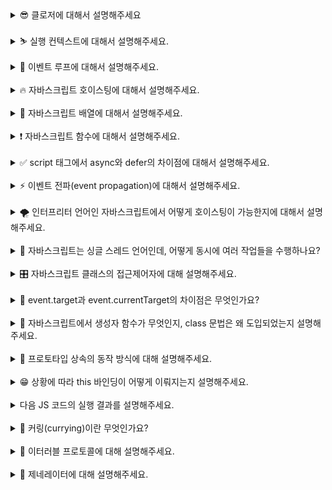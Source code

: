 <details>
<summary>😎 클로저에 대해서 설명해주세요</summary>
<br/>
클로저는 함수가 선언될 때의 스코프를 기억하여, 함수가 생성된 이후에도 그 스코프에 접근할 수 있는 기능을 말합니다. 비유하자면, 함수가 자신이 생성된 환경을 '기억'하는 것이라고 할 수 있습니다. 클로저는 자바스크립트의 함수가 일급 객체라는 특성과 렉시컬 스코프의 조합으로 만들어집니다.

예시와 함께 클로저의 동작을 설명드리면 좋을 것 같습니다.

**클로저 예시 코드**

```jsx
function outerFunction(outerVariable) {
  return function innerFunction(innerVariable) {
    console.log("Outer Variable: " + outerVariable);
    console.log("Inner Variable: " + innerVariable);
  };
}

const newFunction = outerFunction("outside");
newFunction("inside");
```

여기서 `innerFunction`은 `outerFunction`의 내부에 정의되어 있습니다. `innerFunction`은 자신이 생성된 스코프, 즉 `outerFunction`의 스코프를 기억하고, `outerFunction`의 호출이 완료된 이후에도 그 스코프에 접근할 수 있습니다. 그리고 이에 따라 `innerFunction`은 `outerVariable`에도 접근할 수 있습니다. 이것이 클로저가 동작하는 방식입니다.

## **클로저는 언제 활용하나요?**

클로저는 변수와 함수의 접근 범위를 제어하고 특정 데이터와 상태를 유지하기 위해 자주 활용됩니다. 크게 세 가지 대표적인 사용 사례로 나누어 설명드릴 수 있습니다.

첫째, 데이터 은닉에 활용됩니다. 클로저는 외부에서 접근할 수 없는 비공개 변수와 함수를 만들 수 있습니다. 이를 통해 데이터를 은닉하여 외부 접근을 막고, 데이터 무결성을 유지할 수 있습니다. 예를 들어, 특정 함수 내부에서만 접근 가능한 변수를 생성하고, 이를 조작할 수 있는 함수만 외부로 노출하여 안전하게 데이터를 관리할 수 있습니다.

둘째, 비동기 작업에 활용됩니다. 클로저는 비동기 작업에서 이전의 실행 컨텍스트를 유지해야 할 때 유용합니다. 콜백 함수가 비동기적으로 실행될 때 클로저를 사용하면 함수 실행 시점의 변수를 참조할 수 있습니다.

```
function createLogger(name) {
  return function() {
    console.log(`Logger: ${name}`);
  };
}

const logger = createLogger('MyApp');
setTimeout(logger, 1000); // 1초 후에 'Logger: MyApp' 출력

```

위의 예시에서 클로저가 `name` 변수(`'MyApp'`)를 저장하여 1초 후에도 해당 값이 유지되어 출력됩니다.

셋째, 모듈 패턴을 구현하는 데 활용됩니다. 모듈 패턴은 특정 기능을 캡슐화하고, 외부에 공개하고자 하는 부분만 선택적으로 노출하여 코드의 응집력을 높이고, 유지보수성을 향상시키는 패턴입니다. 클로저를 활용하면 필요한 함수와 데이터만 외부로 노출함으로써 모듈 패턴을 쉽게 구현할 수 있습니다.

</details>
<br/>

<details>
<summary>⛷️ 실행 컨텍스트에 대해서 설명해주세요. </summary>
<br/>
**실행 컨텍스트**는 자바스크립트에서 코드가 실행되는 환경을 의미합니다. 자바스크립트 엔진이 코드를 실행할 때, 그 코드가 실행될 때의 환경을 정의하고 관리하기 위해 존재하는 것이 실행 컨텍스트입니다.

실행 컨텍스트는 크게 **전역 실행 컨텍스트**와 **함수 실행 컨텍스트**로 나눌 수 있습니다.

**전역 실행 컨텍스트**는 자바스크립트가 처음 실행될 때 생성되는 컨텍스트입니다. 이 전역 컨텍스트는 프로그램이 종료될 때까지 유지되며, 전역에 선언된 변수나 함수가 모두 포함됩니다. 전역 컨텍스트에서 선언된 변수와 함수는 프로그램 내 어디서든 접근이 가능합니다.

기본적으로 자바스크립트는 싱글 스레드이기때문에, 전역 실행 컨텍스트는 1개만 존재합니다.

**함수 실행 컨텍스트**는 함수가 호출될 때마다 생성 되는 컨텍스트를 의미합니다. 각 함수는 자신만의 실행 컨텍스트를 가지며, 이 컨텍스트 내에서 선언된 변수와 함수는 해당 함수 내에서만 유효합니다. 함수가 종료되면 그 실행 컨텍스트도 함께 사라집니다.

## **실행 컨텍스트는 어떤 구성 요소로 이루어져 있나요?**

요약하면, 실행 컨텍스트는 `변수 객체`, `스코프 체인`, `this` 라는 구성요소로 이루어져 있습니다.

첫째, **변수객체**란 실행 컨텍스트 내에서 사용되는 변수와 함수 선언을 저장하는 공간입니다. 전역 컨텍스트에서는 전역 객체가 변수 객체의 역할을 하고, 함수 컨텍스트에서는 **활성화 객체**가 변수와 매개변수를 관리합니다.

두번째로는 **스코프 체인**입니다. 현재 실행 중인 컨텍스트와 외부 렉시컬 환경의 연결을 유지합니다. 변수를 참조할 때 현재 컨텍스트에서 찾지 못하면 외부 환경으로 범위를 넓혀가며 변수를 찾습니다.

마지막으로 **this**입니다. **this**는 실행 컨텍스트에 따라 참조하는 객체가 달라집니다. 전역 컨텍스트에서는 this가 전역 객체를 가리키며, 함수 컨텍스트에서는 함수 호출 방법에 따라 달라집니다.

실행 컨텍스트는 이러한 구성 요소를 바탕으로 자바스크립트 코드가 실행되는 동안의 환경을 관리하고, 코드 실행 시 변수의 유효 범위나 함수 호출의 맥락을 결정 짓습니다.

</details>
<br/>

<details>
<summary>🛒 이벤트 루프에 대해서 설명해주세요.</summary>
<br/>
자바스크립트의 **이벤트 루프**는 자바스크립트가 싱글 스레드 기반 언어임에도 불구하고 **비동기 작업을 처리할 수 있게 해주는** 중요한 메커니즘입니다.

자바스크립트는 기본적으로 한 번에 하나의 작업만 처리할 수 있습니다. 하지만 이벤트 루프가 **콜 스택**과 **태스크 큐**를 관리하면서 비동기 작업이 완료되면 그 결과를 처리할 수 있게 도와줍니다. 여기서, **콜 스택**은 현재 실행 중인 코드들이 쌓이는 곳이고, **태스크 큐**는 비동기 작업이 완료되면 그 결과를 대기시키는 곳입니다.

이벤트 루프의 동작을 설명하기 위해 간단한 예로 `setTimeout(callback, 0)`을 들어 보겠습니다. 자바스크립트 코드에서 `setTimeout(callback, 0)`을 호출하면, 이 콜백 함수는 바로 실행되는 것이 아니라 웹 API에 의해 타이머가 설정되고, 그 타이머가 0밀리초 후에 만료되면 콜백 함수가 태스크 큐에 추가됩니다. 그 후 콜 스택이 비어 있는 시점에 이벤트 루프가 태스크 큐에서 대기 중인 `callback`을 꺼내서 실행합니다.

따라서 `setTimeout(callback, 0)`을 호출해도 현재 실행 중인 모든 동기 작업들이 완료된 후에야 그 콜백이 실행됩니다. 이 때문에 `setTimeout(callback, 0)`을 사용하면 코드의 실행을 다음 이벤트 루프 사이클로 미뤄집니다.

이와 같이 **이벤트 루프**는 자바스크립트의 **비동기 작업**을 처리하는 데 있어서 매우 중요한 역할을 합니다. 이벤트 루프 덕분에 자바스크립트는 UI 업데이트나 사용자 입력 처리를 수행하면서도, 비동기 작업을 블로킹 없이 병렬적으로 처리할 수 있습니다.

## **앞서 말씀하신 태스크 큐의 종류에는 무엇이 있나요?**

태스크 큐는 **매크로태스크 큐**와 **마이크로태스크 큐**로 나뉩니다.

**매크로태스크 큐**는 `setTimeout`, `setInterval` 같은 일반적인 비동기 작업들이 대기하는 큐입니다. 매크로태스크 큐의 작업은 이벤트 루프가 콜 스택과 마이크로태스크 큐의 작업을 모두 처리한 후, 하나씩만 처리합니다.

**마이크로태스크 큐**는 `Promise.then()`과 같이 중요도가 높은 작업들이 대기하는 큐입니다. 마이크로태스크 큐는 매크로태스크 큐보다 우선순위가 높습니다. 이벤트 루프는 콜 스택이 비어있는 시점에 매크로태스크를 실행하기 이전에 마이크로태스크 큐에 있는 모든 작업들을 먼저 처리합니다.

이처럼 태스크 큐는 크게 `마이크로태스크 큐`와 `매크로태스크 큐`로 이뤄져 있으며, `마이크로태스크 큐` 작업은 `매크로태스크 큐` 작업보다 우선적으로 실행됩니다.

</details>
<br/>

<details>
<summary>🔥 자바스크립트 호이스팅에 대해서 설명해주세요. </summary>
<br/>
`호이스팅(Hoisting)`은 자바스크립트가 코드를 실행하기 전에 변수와 함수 선언을 코드의 최상단으로 끌어올리는 것처럼 동작하는 특징입니다. 이를 통해 코드의 선언된 위치와 관계없이 변수를 사용할 수 있는 것처럼 보일 수 있습니다.

하지만 호이스팅은 선언의 호이스팅일 뿐, 변수의 값 할당까지 끌어올려지지는 않습니다. 예를 들어 var로 선언된 변수는 선언 자체는 호이스팅되지만, 초기화되기 전까지는 undefined로 평가됩니다. 예시로는 다음과 같습니다.

```
console.log(myVar); // undefined

var myVar = 10;
console.log(myVar); // 10

```

함수 선언은 전체가 호이스팅되기 때문에, 함수 호출을 선언 이전에 해도 문제가 없습니다.

```
console.log(myFunction()); // 'Hello World' 출력

function myFunction() {
  return 'Hello World';
}

```

그러나 ES6에서 도입된 let과 const는 호이스팅이 되긴 하지만, 선언하기 전에 접근하려고 하면 ReferenceError가 발생합니다.

이는 `Temporal Dead Zone(TDZ)`이라는 개념 때문입니다. TDZ는 변수가 선언되었지만 초기화되기 전까지의 구간을 말합니다. let과 const로 선언된 변수는 TDZ가 존재하며, 이 구간에서는 변수에 접근할 수 없습니다.

```
console.log(myLet); // ReferenceError 발생

let myLet = 10;

```

이 경우, 변수 선언은 호이스팅되었지만 초기화는 변수 선언이 실제로 실행될 때까지 이루어지지 않습니다. TDZ는 코드에서 변수가 선언된 시점부터 초기화될 때까지의 구간에서 변수를 사용하지 못하게 막아주는 역할을 합니다.

따라서 호이스팅은 변수와 함수 선언을 코드 상단으로 끌어올리는 것처럼 동작하지만, var는 선언만 호이스팅되어 초기화 전에 undefined가 되며, let과 const는 TDZ로 인해 초기화 전에 접근하면 ReferenceError를 발생시킵니다.

</details>
<br/>

<details>
<summary>🎈 자바스크립트 배열에 대해서 설명해주세요. </summary>
<br/>
자바스크립트의 배열(Array)은 순서가 있는 리스트형 객체로, 여러 값을 하나의 자료구조에 저장할 수 있습니다.

배열은 제로 인덱스 기반으로, 배열의 각 값은 인덱스를 통해 접근할 수 있습니다. 자바스크립트 배열은 `동적 배열`로, 크기가 고정되어 있지 않고, 요소를 자유롭게 추가하거나 제거할 수 있는 유연성을 제공합니다.

배열의 선언은 간단하며, 다양한 데이터 타입을 함께 저장할 수 있습니다.

```
const array = [1, 'apple', true, { key: 'value' }];

```

이 배열은 숫자, 문자열, 불리언, 객체 등 다양한 타입을 저장할 수 있으며, 배열의 첫 번째 요소는 array[0]으로, 두 번째 요소는 array[1]과 같이 접근할 수 있습니다.

자바스크립트 배열의 중요한 특징 중 하나는 `동적 배열`이라는 점입니다. 이는 배열의 크기를 미리 지정하지 않아도 되고, 요소를 추가할 때마다 배열의 크기가 자동으로 조정됩니다.

```
const arr = [1, 2, 3];
arr.push(4); // 배열의 끝에 요소 추가
console.log(arr); // [1, 2, 3, 4]

```

또한, 배열의 특정 인덱스에 값을 할당하면, 배열이 자동으로 확장됩니다.

```
arr[5] = 6;
console.log(arr); // [1, 2, 3, undefined, undefined, 6]
console.log(arr.length); // 6

```

이처럼 자바스크립트 배열은 동적으로 크기가 조정되며, 요소를 추가하거나 특정 인덱스에 값을 할당하면, 배열은 자동으로 확장됩니다.

자바스크립트 배열의 length 속성은 배열의 크기를 나타내며, 배열에 요소가 추가되거나 제거될 때 동적으로 변경됩니다.

또한, 배열은 자바스크립트의 객체와 유사한 방식으로 관리되며, 해시 테이블과 같은 자료구조로 구현되어 있습니다. 이 덕분에 배열 요소들은 메모리 상에서 연속적이지 않아도 되며, 배열 크기를 미리 지정하지 않고 유연하게 사용할 수 있습니다.

정리하자면, 자바스크립트 배열은 다양한 데이터 타입을 담을 수 있는 유연한 `리스트형 객체`로, 동적 배열이라는 특징을 가지며, 요소를 추가하거나 제거할 때마다 배열 크기가 자동으로 조정됩니다. 또한, 여러 reduce나 map 등 다양한 내장 메서드를 통해 배열을 쉽게 조작할 수 있는 강력한 기능을 제공합니다.

</details>
<br/>

<details>
<summary>❗️ 자바스크립트 함수에 대해서 설명해주세요. </summary>
<br/>
자바스크립트 함수는 `일급 객체`로 취급되며, 여러 독특한 특징을 가지고 있습니다. 일급 객체로서의 특징은 자바스크립트 함수가 변수에 할당되거나, 다른 함수의 인자로 전달되거나, 함수에서 반환될 수 있다는 점입니다.

이를 통해 자바스크립트는 매우 유연하고, 고차 함수를 포함한 다양한 패턴을 구현할 수 있습니다.

자바스크립트 함수의 주요 특징은 여러가지가 있는데요.

**첫번째로 `일급 객체`를 말씀 드릴 수 있습니다.**

자바스크립트에서 함수는 값처럼 취급될 수 있으며, 변수에 할당하거나, 다른 함수의 인자로 전달하거나, 함수의 반환값으로 사용할 수 있습니다.

```
const sayHello = function() { return 'Hello'; };
console.log(sayHello()); // 'Hello'

const executeFunction = function(fn) {
  return fn();
};
console.log(executeFunction(sayHello)); // 'Hello'

```

**두번째로는 `익명 함수`와 `함수 표현식`입니다.**

자바스크립트에서는 이름 없는 함수를 정의할 수 있습니다. 익명 함수는 함수 표현식에서 주로 사용되며, 필요에 따라 함수에 이름을 지정하지 않아도 됩니다.

```
const add = function(a, b) {
  return a + b;
};
console.log(add(2, 3)); // 5

```

**세번째로는 `호이스팅`입니다.** 함수 선언은 코드가 실행되기 전에 호이스팅되어, 함수 선언 이전에 호출할 수 있습니다. 반면, 함수 표현식은 변수에 할당된 후에야 사용할 수 있습니다.

```
console.log(declaredFunction()); // 'Declared Function'
function declaredFunction() {
  return 'Declared Function';
}

// 함수 표현식은 할당 후에만 사용할 수 있음
const expressedFunction = function() {
  return 'Expressed Function';
};
console.log(expressedFunction()); // 'Expressed Function'

```

**네번째는 `클로저`입니다.**

자바스크립트 함수는 클로저를 지원합니다. 클로저는 함수가 **자신이 선언된 환경(스코프)** 을 기억하고, 그 외부 스코프에 접근할 수 있는 기능입니다. 이를 통해 함수는 자신이 선언된 스코프 내의 변수를 참조하고 유지할 수 있습니다.

```
function outer() {
  const outerVar = 'I am outer!';

  return function inner() {
    return outerVar; // 외부 변수에 접근 가능
  };
}
const innerFunction = outer();
console.log(innerFunction()); // 'I am outer!'

```

**다음으로는 `고차 함수`입니다.** 자바스크립트에서는 함수가 일급 객체이기 때문에, 고차 함수, 즉 다른 함수를 인자로 받거나 반환하는 함수를 정의할 수 있습니다. 이는 함수형 프로그래밍 패턴을 가능하게 합니다.

```
function multiplyBy(factor) {
  return function(num) {
    return num * factor;
  };
}
const double = multiplyBy(2);
console.log(double(5)); // 10

```

**마지막으로 화살표 함수입니다.**

화살표 함수는 더 간결한 문법을 제공하고, 특히 this 바인딩에서 기존 함수와 다른 동작을 합니다. 화살표 함수는 선언된 위치의 this 값을 유지하므로, 일반 함수와 달리 별도로 this를 바인딩할 필요가 없습니다.

```
const obj = {
  value: 42,
  method: function() {
    setTimeout(() => {
      console.log(this.value); // 42 (Arrow 함수는 obj의 this를 유지)
    }, 1000);
  }
};
obj.method();

```

요약하자면, 자바스크립트 함수는 일급 객체로써 다루어지며, 클로저, 고차 함수, 화살표 함수 등 강력한 기능들을 제공합니다.

</details>
<br/>

<details>
<summary>✅ script 태그에서 async와 defer의 차이점에 대해서 설명해주세요. </summary>
<br/>
먼저, 두 속성 모두 스크립트를 비동기적으로 로드한다는 공통점이 있습니다. 하지만 실행 시점에서 중요한 차이가 있습니다.

**async** 속성의 경우

1. 스크립트를 비동기적으로 다운로드합니다.
2. 다운로드가 완료되면 즉시 실행됩니다.
3. HTML 파싱과 병렬로 진행되지만, 스크립트 실행 시 HTML 파싱이 잠시 중단됩니다.
4. 여러 async 스크립트가 있을 경우, 다운로드가 완료되는 순서대로 실행됩니다.

이러한 특징들이 존재합니다.

**defer** 속성의 경우에는

1. 스크립트를 비동기적으로 다운로드합니다.
2. **HTML 문서 파싱이 완전히 끝난 후에 실행**됩니다.
3. **DOMContentLoaded 이벤트 발생 직전에 실행**됩니다.
4. 여러 defer 스크립트가 있을 경우, **HTML에 작성된 순서대로 실행**됩니다.

따라서, **실행 순서가 중요한 스크립트나 메인 어플리케이션의 로직을 담고 있는 스크립트의 경우 defer를 사용하고**, 독립적으로 실행되는 스크립트의 경우 (예들 들면 Google Analytics 같은 분석 도구) async를 사용하는 것이 적절합니다.

이러한 차이를 이해하고 적절히 활용하면 웹 페이지의 로딩 성능을 최적화하는 데 큰 도움이 됩니다.

</details>
<br/>

<details>
<summary>⚡️ 이벤트 전파(event propagation)에 대해서 설명해주세요.
 </summary>
<br/>
이벤트 전파는 DOM에서 이벤트가 발생했을 때, 그 이벤트가 어떤 방식으로 전파되는지를 설명하는 개념입니다.

이벤트 전파는 크게 세 단계로 나뉘는데, 캡처링(Capturing), 타겟(Target), 그리고 **버블링(Bubbling)**입니다.

첫번째로 캡처링 단계에 대해서 설명 드리겠습니다. 이벤트가 DOM 트리의 최상위 요소(document 또는 window)에서 시작하여, 이벤트가 발생한 요소(타깃 요소)로 향해 내려가는 단계입니다. 이 과정에서 상위 요소들에 이벤트 리스너가 있으면 그 순서대로 실행될 수 있습니다.

두번째로는 타겟 단계입니다. 이벤트가 실제로 발생한 타겟 요소에 도달하는 단계입니다. 타겟 요소에 등록된 이벤트 리스너가 이 시점에 실행됩니다.

마지막으로 버블링 단계입니다. 타겟 요소에서 이벤트가 발생한 후, 다시 DOM 트리의 상위 요소들로 이벤트가 전파되어 올라가는 단계입니다. 이 과정에서 상위 요소들에 등록된 이벤트 리스너들이 실행될 수 있습니다.

기본적으로 대부분의 이벤트는 버블링을 통해 전파되지만, addEventListener의 세 번째 인자로 { capture: true }를 전달하면, 캡처링 단계에서도 이벤트를 처리할 수 있습니다.

이벤트 전파는 웹 페이지에서 요소 간의 상호작용을 제어하는 데 중요한 역할을 하며, `event.stopPropagation()` 메서드를 사용하여 특정 단계에서 이벤트의 전파를 중단할 수 있습니다.

정리해서 말씀 드려보자면 이벤트 전파는 DOM 구조에서 이벤트가 어떻게 상위와 하위 요소 간에 전달되는지를 정의하는 메커니즘이며, 이를 통해 복잡한 사용자 상호작용을 효율적으로 관리할 수 있습니다.

</details>
<br/>

<details>
<summary>🌪️ 인터프리터 언어인 자바스크립트에서 어떻게 호이스팅이 가능한지에 대해서 설명해주세요.
 </summary>
<br/>
자바스크립트에서 호이스팅이 가능한 이유는 인터프리터 언어라고 해도 자바스크립트 엔진이 코드를 실행하기 전에 두 단계의 실행 과정을 거치기 때문입니다.

이 두 단계는 **컴파일 단계**와 **실행 단계**로 나눌 수 있으며, 이 과정에서 호이스팅이 발생하게 됩니다. 구체적으로 말씀드려보겠습니다.

첫번째로 **컴파일 단계**입니다.

자바스크립트 엔진은 스크립트를 실행하기 전에 먼저 **컴파일 단계**를 거칩니다. 이 과정에서 함수 및 변수 선언을 한 부분이 메모리에 할당됩니다. 이때 변수와 함수 선언을 미리 메모리에 올려두기 때문에 실제 코드에서 선언된 위치보다 앞에서 접근이 가능해지는 것입니다.

`let`, `const`가 아닌 `var`를 통해 선언되면, 컴파일 단계에서 변수가 메모리에 올라가며, 이때 값은 undefined로 초기화됩니다. 이후 실행 단계에서 코드가 진행되면서 실제 할당된 값이 대입됩니다.

```
console.log(myVar); // undefined
var myVar = 5;
console.log(myVar); // 5

```

위의 예시에서 myVar 변수 선언이 코드의 최상단으로 "호이스팅"되어 컴파일 단계에서 메모리에 먼저 올라가고, 초기값은 undefined로 설정됩니다.

따라서 console.log(myVar)의 첫 번째 출력에서 undefined가 나오는 것입니다.

두번째로 실행 단계입니다.

실행 단계란 실제 코드가 실행되는 과정으로, 컴파일 단계에서 메모리에 할당된 변수와 함수가 실행됩니다. 여기서 변수가 할당된 값을 가지게 되고, 함수가 호출되면 그 안의 코드가 수행됩니다.

정리해서 말씀 드려보겠습니다. 인터프리터 언어임에도 자바스크립트가 호이스팅이 가능한 이유는 자바스크립트 엔진이 코드를 단순히 한 줄씩 바로 해석하고 실행하지 않고, 먼저 컴파일 단계에서 코드를 파악하고 필요한 메모리를 확보하는 과정을 거치기 때문입니다.

이를 통해 코드 내에서 선언 위치와 상관없이 변수를 사용할 수 있는 유연성을 제공합니다.

</details>
<br/>

<details>
<summary>🤪 자바스크립트는 싱글 스레드 언어인데, 어떻게 동시에 여러 작업들을 수행하나요?
 </summary>
<br/>
자바스크립트는 **싱글 스레드 언어**입니다. 즉, 한 번에 하나의 작업만을 처리할 수 있는 **단일 콜 스택**을 가집니다. 하지만 브라우저나 Node.js 환경이 제공하는 비동기 처리 메커니즘 덕분에 여러 작업을 동시에 수행할 수 있습니다.

자바스크립트는 브라우저의 **Web API**나 Node의 **libuv**, **이벤트 루프**, **태스크 큐**를 이용하여 비동기 작업을 동시에 처리합니다.

비동기 작업이 발생하면, 해당 작업(타이머, 네트워크 요청 등)은 브라우저의 **Web API**에 위임됩니다. 예를 들어, `setTimeout`이나 `fetch`와 같은 작업이 수행되면 자바스크립트 엔진은 이 작업들을 Web API에 넘기고 다른 코드 실행을 이어갑니다. Web API에서 비동기 작업이 완료되면, 그 작업은 **태스크 큐**에 들어가 대기합니다.

이후 **이벤트 루프**가 콜 스택이 비어있는지 확인한 뒤 **태스크 큐**에서 대기 중인 작업을 콜 스택으로 가져와 실행합니다. 이러한 구조 덕분에 자바스크립트는 싱글 스레드임에도 비동기적으로 작업을 처리하여 다양한 작업을 효율적으로 관리할 수 있습니다. 이 메커니즘 덕분에 UI 인터랙션이 끊기지 않으며, 대기 시간이 필요한 작업도 동시에 실행되는 것과 같이 동작하게 됩니다.

## **앞서 말씀하신 태스크 큐의 종류에는 어떤 게 있나요?**

자바스크립트의 태스크 큐는 크게 **매크로태스크 큐**와 **마이크로태스크 큐**로 나뉩니다. 이들 큐는 비동기 작업의 우선순위를 관리하고, 이벤트 루프가 적절한 시점에 콜백을 실행하기 위해 사용됩니다.

첫째, **매크로태스크 큐**는 일반적인 비동기 작업의 콜백이 저장되는 큐입니다.

`setTimeout`, `setInterval`, I/O 작업, 이벤트 핸들러 등은 작업 완료 후 매크로태스크 큐에 콜백을 대기시킵니다. 매크로태스크 큐는 이벤트 루프의 한 번의 반복마다 하나의 태스크만 처리되므로, UI 업데이트나 다른 작업과 균형 있게 진행됩니다.

둘째, **마이크로태스크 큐**는 더 높은 우선순위가 필요한 비동기 작업들이 대기하는 큐입니다.

`Promise.then`, `MutationObserver` 등의 비동기 콜백이 여기에 저장됩니다. 이벤트 루프는 매크로태스크를 실행하기 전에 항상 마이크로태스크 큐를 먼저 확인하고, 모든 마이크로태스크를 처리한 후 매크로태스크로 넘어갑니다. 이 방식으로 마이크로태스크 큐의 작업은 높은 우선순위로 처리됩니다.

</details>
<br/>

<details>
<summary>🎛️ 자바스크립트 클래스의 접근제어자에 대해 설명해주세요.
 </summary>
<br/>
자바스크립트에서 클래스의 **Public, Private, Protected** 접근제어자는 클래스 멤버의 접근 범위를 제어하는 데 사용됩니다.

**Public**은 별도 키워드를 붙이지 않았을 때 기본 적용되는 접근제어자로, 클래스 외부에서도 자유롭게 접근 가능합니다. 예를 들어, `this.name = "John”;`처럼 선언된 멤버는 Public으로 간주됩니다. 이는 클래스 외부에서 객체를 통해 직접 접근할 수 있습니다.

**Private**은 멤버 앞에 `#` 키워드를 붙여 적용하는 접근제어자로, 클래스 내부에서만 접근 가능하게 됩니다. 예를 들어, `this.#secret = "hidden”;`처럼 선언된 멤버는 Private으로 간주됩니다 . Private 멤버는 객체를 통한 외부 접근이 불가능하며, 상속받은 클래스에서도 사용할 수 없게 됩니다.

**Protected**는 자바스크립트 언어 차원에서 지원하지 않지만, 관습적으로 `_`를 접두어로 사용해 개발자 간 약속으로 처리합니다. 예를 들어, `this._secret = ‘hidden’;`과 같은 방식으로 선언하여 Protected임을 나타냅니다. 이는 상속받은 클래스에서 접근하는 것은 허용하지만 클래스 외부에서는 사용하지 말라는 의미를 나타냅니다. 즉, 클래스 외부에서 객체를 통한 접근은 하지 않을 것을 개발자들 간에 약속하는 것입니다. 이는 언어 차원의 강제성은 없습니다.

접근제어자를 활용하면 코드의 캡슐화를 통해 데이터 보호와 유지보수를 향상시킬 수 있습니다.

## **타입스크립트에서는 접근제어자와 관련해 어떤 차이점이 존재하나요? 🤔**

첫째, **타입스크립트에서는 자바스크립트에서 지원하지 않는 접근제어자 키워드들을 제공**하기 때문에 더욱 명시적인 방식으로 접근제어자를 선언할 수 있습니다.

`public` 키워드를 이용하여 **Public 멤버**임을 선언할 수 있습니다. 아무 키워드를 붙이지 않을 때와 동작은 동일하지만 그 의미를 명시적으로 나타낼 수 있게 해줍니다.

`#` 키워드 대신 `private` 키워드를 이용하여 **Private 멤버**임을 선언할 수 있습니다.

`_` 키워드 컨벤션 대신 `protected` 키워드를 이용하여 **Protected 멤버**임을 선언할 수 있습니다.

**예시**

```jsx
class Foo {
  public a: string; // 상속 클래스 접근 O / 외부 접근 O
  private b: number; // 상속 클래스 접근 X / 외부 접근 X
  protected c: boolean; // 상속 클래스 접근 O / 외부 접근 X

  constructor(a: string, b: number, c: boolean) {
    this.a = a;
    this.b = b;
    this.c = c;
  }
}

```

둘째, **타입스크립트에서는 파라미터 프로퍼티(Parameter Properties) 기능을 제공**합니다. 이는 생성자 매개변수에 접근제어자를 붙이면 해당 변수를 멤버로 자동 선언하고 초기화되는 기능입니다. 이로 인해 코드를 간결하게 작성할 수 있습니다.

**예시**

```
class Foo {
  constructor(public a: string, private b: number, protected c: boolean) {
    // 이 부분을 채우지 않아도 자동으로 멤버 선언 및 초기화
  }
}
```

</details>
<br/>

<details>
<summary>🎃 event.target과 event.currentTarget의 차이점은 무엇인가요?
 </summary>
<br/>
✅ event.target
실제로 이벤트가 발생한 요소를 가리킵니다.

사용자가 클릭하거나 입력 등 이벤트를 직접 발생시킨 요소예요.

✅ event.currentTarget
이벤트 핸들러가 바인딩된 요소를 가리킵니다.

</details>
<br/>

<details>
<summary>🐣 자바스크립트에서 생성자 함수가 무엇인지, class 문법은 왜 도입되었는지 설명해주세요.
 </summary>
<br/>
생성자 함수가 무엇인가요?
자바스크립트에서 생성자 함수는 객체를 생성하는 하나의 방법입니다. 일반적으로 function 키워드를 사용하여 정의하며, new 키워드와 함께 호출할 경우 새로운 객체가 만들어집니다. 생성자 함수 내부에서 this 키워드는 새롭게 생성된 객체를 가리키며, 여기에 속성을 추가하면 해당 객체에 저장됩니다.

예를 들어, 다음과 같은 방식으로 생성자 함수를 사용할 수 있습니다.

function Person(name, age) {
this.name = name;
this.age = age;
}

Person.prototype.greet = function() {
console.log(`안녕하세요, 저는 ${this.name}입니다.`);
};

const person1 = new Person('Alice', 25);
class 문법은 왜 도입되었나요? 🤔
생성자 함수는 유지보수성이 떨어진다는 문제가 있습니다. 우선, 명확한 클래스 개념이 없기 때문에 상속을 구현할 때 프로토타입 체인을 이용해야 하는데, 이는 가독성이 좋지 않습니다. 다른 객체지향 언어와 형태가 많이 다르기 때문에 이해하기 비교적 어렵기도 합니다. 또한 new 키워드 없이 일반 함수처럼 호출될 수도 있어 혼동을 유발합니다.

이러한 단점을 극복하기 위해 class 문법이 등장했습니다. class를 사용하면 객체를 생성하는 코드를 더욱 직관적으로 작성할 수 있습니다. 예시와 함께 설명드리겠습니다.

class Person {
constructor(name, age) {
this.name = name;
this.age = age;
}

greet() {
console.log(`안녕하세요, 저는 ${this.name}입니다.`);
}
}

const person2 = new Person('Bob', 30);
이처럼 class를 사용하면 생성자와 메서드를 명확하게 정의할 수 있습니다. 또한 다른 객체지향 언어의 문법과 유사한 형태여서 이해하기 쉽습니다. extends, super를 이용하여 상속을 간결하게 구현할 수 있고, static, getter/setter 등 객체지향 관련 키워드를 지원하기도 합니다. 또한, 생성자 함수와 달리 일반 함수처럼 호출할 수 없도록 하는 제약이 추가됩니다.

</details>
<br/>

<details>
<summary>🛜 프로토타입 상속의 동작 방식에 대해 설명해주세요.</summary>
<br/>
프로토타입은 자바스크립트에서 객체 간의 상속을 구현하는 메커니즘입니다. 자바스크립트의 모든 객체는 기본적으로 `[[Prototype]]`이라는 숨김 프로퍼티를 가지고 있으며, 이 프로퍼티는 다른 객체를 참조하거나 `null` 값을 가집니다. 프로토타입 연결은 `Object.create()`나 함수 생성자의 `prototype` 프로퍼티를 통해 이루어집니다.

**프로토타입 상속이 동작하는 방식은 프로토타입 체인을 기반**으로 합니다. 객체에서 어떤 프로퍼티를 접근하려고 할 때, 자바스크립트 엔진은 해당 객체에서 프로퍼티를 찾습니다. 그리고 만약 찾을 수 없다면, 객체의 `[[Prototype]]`이 가리키는 프로토타입 객체에서 프로퍼티를 탐색합니다. 만약 프로토타입 객체에서도 해당 프로퍼티를 찾지 못하면, 그 다음에는 프로토타입의 프로토타입을 탐색합니다. 탐색 과정을 계속 반복하면서 결국 원하는 프로퍼티를 찾거나, 프로토타입이 `null`이 되는 단계에 도달할 때까지 프로토타입 체인을 타고 올라가는 방식으로 탐색합니다. 이런 식으로 프로토타입이 꼬리에 꼬리를 물고 연결된 형태를 두고 **프로토타입 체인**이라고 부르는 것입니다.

### **예시 코드**

```
// 1) Object.create()를 이용한 방식
const dog = {
  greet() {
    console.log('Hello from dog!');
  }
};

const maru = Object.create(dog); // maru의 프로토타입이 dog로 설정됨
maru.greet(); // "Hello from dog!" 출력

```

```
// 2) prototype 프로퍼티를 이용한 방식
function Dog() {}
Dog.prototype.greet = function () {
  console.log('Hello from Dog!');
};

const maru = new Dog(); // maru의 프로토타입이 dog로 설정됨
maru.greet(); // "Hello from Dog!" 출력

```

객체 `maru`가 `dog`를 프로토타입으로 갖는다고 가정해봅시다. 만약 `maru.greet()`을 호출했을 시 `maru`에 `greet()`이 없으면 프로토타입인 `dog`에 `greet()`이 존재하는지 탐색합니다. 이때 `dog`에 `greet()`이 존재하면 탐색을 멈추고 해당 메서드를 호출합니다. 만약 `dog`에도 존재하지 않는다면 프로토타입 체인의 끝에 도달할 때까지 상위 프로토타입을 계속 탐색해 나갑니다.

</details>
<br/>

<details>
<summary>😁 상황에 따라 this 바인딩이 어떻게 이뤄지는지 설명해주세요.</summary>
<br/>
자바스크립트에서 **`this`는 함수가 호출되는 방식에 따라 값이 달라집니다**. 다양한 상황에서 `this`가 어떻게 바인딩되는지 크게 6가지 상황으로 나누어 설명드리겠습니다.

### **1. 전역 호출**

전역에서 함수가 호출되면, **`this`는 전역 객체를 참조합니다**. 브라우저 환경에서는 `window` 객체를, Node.js 환경에서는 `global` 객체를 가리킵니다.

```
function globalFunc() {
  console.log(this);
}
globalFunc(); // 브라우저: window, Node.js: global

```

### **2. 메서드 호출**

객체의 메서드로 호출된 함수에서는 **`this`가 해당 객체를 참조합니다**.

```
const obj = {
  name: "Alice",
  greet: function () {
    console.log(this.name);
  },
};
obj.greet(); // "Alice"

```

### **3. 생성자 함수와 클래스**

생성자 함수나 클래스에서 `this`는 **새로 생성되는 객체, 즉 인스턴스를 참조합니다**.

```
function Person(name) {
  this.name = name;
}
const person = new Person("Alice");
console.log(person.name); // "Alice"

```

### **4. 명시적 바인딩**

`call()`, `apply()`, `bind()` 메서드를 사용하면 **`this`를 명시적으로 설정할 수 있습니다**.

```
function greet() {
  console.log(this.name);
}
const user = { name: "Alice" };
greet.call(user); // "Alice"

```

### **5. 화살표 함수**

화살표 함수는 **상위 스코프의 `this`를 상속받습니다**. 자체적인 `this`를 가지지 않으므로, 사용 위치에 따라 `this`가 결정됩니다.

```
const obj = {
  name: "Alice",
  greet: () => console.log(this.name),
};
obj.greet(); // undefined (전역 `this`)

```

### **6. DOM 이벤트 핸들러**

DOM 요소의 이벤트 핸들러에서 **`this`는 기본적으로 이벤트를 발생시킨 요소를 참조합니다**. 하지만 화살표 함수를 사용하면 상위 스코프의 `this`를 참조합니다.

```
button.addEventListener("click", function () {
  console.log(this); // 클릭된 button 요소
});

```

지금까지 설명드린 것과 같이 **`this`는 함수 호출 방식에 따라 값이 달라집니다**. 따라서 상황에 따른 동작을 이해하고 적절한 방식을 사용해야 합니다. 특히, 화살표 함수와 명시적 바인딩은 `this`를 제어하는 데 유용합니다.

</details>
<br/>

<details>
<summary>다음 JS 코드의 실행 결과를 설명해주세요.</summary>
<br/>

```
function change(a, b, c) {
    a = 'a changed'
    b = { b: 'changed' };
    c.c = 'changed';
}

let a = 'a unchanged';
let b = { b: 'unchanged' };
let c = { c: 'unchanged' };

change(a, b, c);

console.log(a, b, c); // ?
```

자바스크립트는 **Call by Value 방식**으로 매개변수를 전달합니다. 이는 함수 매개변수에 **값의 복사본**이 전달된다는 의미입니다. 이로 인해 다음과 같은 결과가 나타납니다.

### **1. a (문자열)**

`a`는 문자열입니다. 문자열 값의 복사본이 파라미터에 전달되므로, 함수 내에서 값이 변경되어도 호출한 곳의 변수에는 영향을 미치지 않습니다.

따라서 호출한 곳의 `a`는 여전히 `'a unchanged'`로 유지됩니다.

### **2. b (객체)**

`b`는 객체입니다. 원본 객체의 참조 값(주소)의 복사본이 파라미터에 전달됩니다. `b = { b: 'changed' }`와 같이 객체를 새롭게 할당하면, 해당 복사본이 가리키는 참조 값이 새로운 객체의 참조 값으로 변경됩니다. 이로 인해 함수 내의 복사본 `b`는 `b = { b: 'changed' }`의 참조 값을 가리키게 되지만, 함수 외부의 `b`는 여전히 `{ b: 'unchanged' }`로 유지됩니다.

### **3. c (객체)**

`c`는 객체입니다. 원본 객체의 참조 값의 복사본이 파라미터에 전달됩니다. 함수 내부와 외부의 변수가 모두 동일한 참조 값을 가리키고 있으므로, 함수 내부에서 객체의 속성을 변경하면 호출한 곳의 객체에도 영향을 미칩니다.

`c.c = 'changed'`는 c 객체의 속성을 변경한 것이므로, 호출한 곳의 c 객체는 `{ c: 'changed' }`로 변경됩니다.

</details>
<br/>

<details>
<summary>🔗 커링(currying)이란 무엇인가요? </summary>
<br/>
커링이란, 여러 개의 인자를 받는 함수를 단일 인자를 받는 함수들의 함수열로 바꾸는 기법입니다. 다시 말해, 여러 개의 인자를 한번에 받지 않고, 하나씩 여러 차례 받는 형태로 변환합니다.

```
function add(a) {
  return function(b) {
    return a + b;
  };
}

add(2)(3); // 5
```

const addTwo = add(2)
addTwo(3); // 5
예를 들어, 두 수를 더하는 함수를 일반적으로 작성하면 add(2, 3)처럼 두 개의 인자를 동시에 전달해야 합니다. 하지만 커링을 적용하면 add(2)(3)처럼 하나씩 나눠서 인자를 전달할 수 있습니다. 혹은 const addTwo = add(2)와 같이 함수를 선언해둔 후, 필요할 때 재사용할 수도 있습니다.

## 커링의 장점은 무엇인가요?

먼저, 커링을 적용하면 코드의 재사용성이 증가합니다. 예시를 들어 설명드리겠습니다.

```
// ❌ 커링 미적용
const numbers = [10, 20, 30, 40, 50]

const greaterThan30 = numbers.filter(n => n > 30)
const greaterThan20 = numbers.filter(n => n > 20)
```

위와 같은 코드에 커링을 적용하면 아래와 같이 재사용성을 개선할 수 있습니다.

```
// ✅ 커링 적용
const isGreaterThan = (min: number) => (value: number) => value > min

const numbers = [10, 20, 30, 40, 50]

const greaterThan30 = numbers.filter(isGreaterThan(30))
const greaterThan20 = numbers.filter(isGreaterThan(20))
```

또한, 커링을 적용하면 함수 합성이 쉬워집니다. 함수형 프로그래밍에서 함수 합성을 위해 compose()나 pipe()와 같은 함수를 활용하는데요. 이때 커링을 적용하면 단일 인자 함수로 변환할 수 있기 때문에 compose()나 pipe()에 끼워 넣어 활용할 수 있습니다.

```
const add = a => b => a + b;

const square = x => x * x;
const toString = x => x.toString();

const pipe = (...fns) => input =>
  fns.reduce((acc, fn) => fn(acc), input);

const process = pipe(
  add(2),
  square,
  toString
);

console.log(process(3)); // "25"
```

</details>
<br/>

<details>
<summary>🔄 이터러블 프로토콜에 대해 설명해주세요.

 </summary>
<br/>
이터러블 프로토콜은 자바스크립트에서 데이터를 순차적으로 순회하여 탐색할 수 있도록 정해놓은 프로토콜입니다. 이터러블 프로토콜이 존재하는 이유는, 다양한 자료구조를 같은 방식으로 순회할 수 있게 하여 일관된 반복 처리 방법을 제공하기 위함입니다.

예를 들어 배열, String, Set, Map 등은 서로 다른 구조를 가지고 있지만, 이터러블 프로토콜을 따르고 있기 때문에 for...of 문이나 스프레드 연산자 같은 문법으로 동일하게 순회할 수 있습니다. 이런 통일성 덕분에 개발자는 자료구조마다 다른 순회 방식을 고민하지 않아도 됩니다.

이터러블로 간주되기 위해서는 해당 객체에 Symbol.iterator라는 키를 가진 메서드가 정의되어 있어야 하며, 이 메서드는 이터레이터 객체를 반환해야 합니다. 이때 반환된 이터레이터 객체는 next()라는 메서드를 가지고 있으며, 이 메서드를 호출하면 { value, done } 형태의 결과를 반환해야 합니다. 이 과정을 통해 내부 데이터를 순서대로 꺼내는 것이 가능합니다.

정리하면, 이터러블 프로토콜의 핵심 목적은 “순회할 수 있는 객체”의 공통된 인터페이스를 정의하여, 일관된 방식으로 데이터를 탐색할 수 있게 하는 것입니다.

### 직접 이터러블 객체를 구현해보실 수 있을까요? 🤔

네, 가능합니다. 객체에 Symbol.iterator 메서드를 직접 구현하면 커스텀 이터러블을 만들 수 있습니다.

```

const customIterable = {
  data: [1, 2, 3],
  [Symbol.iterator]() {
    let index = 0;
    return {
      next: () => {
        return index < this.data.length
          ? { value: this.data[index++], done: false }
          : { done: true };
      }
    };
  }
};

for (const item of customIterable) {
  console.log(item); // 1, 2, 3 차례로 출력
}

```

</details>
<br/>

<details>
<summary>🤚 제네레이터에 대해 설명해주세요.  </summary>
<br/>
제네레이터(Generator)는 자바스크립트에서 반복 가능한 데이터를 만들거나, 실행 흐름을 중간에 멈췄다가 다시 이어서 실행할 수 있게 해주는 특수한 함수입니다. 일반 함수와 다르게 function* 키워드로 정의하며, 내부에서 yield 키워드를 사용해 값을 순차적으로 반환합니다.

제네레이터 함수는 실행하면 즉시 코드가 실행되지 않고, 대신 이터레이터 객체를 반환합니다. 이 이터레이터는 next() 메서드를 통해 하나씩 값을 꺼낼 수 있으며, yield 지점에서 멈췄다가, 다음 next() 호출 시 그 지점부터 다시 실행됩니다.

```
function* myGenerator() {
  yield 1;
  yield 2;
  yield 3;
}

const gen = myGenerator();
console.log(gen.next()); // { value: 1, done: false }
console.log(gen.next()); // { value: 2, done: false }
console.log(gen.next()); // { value: 3, done: false }
console.log(gen.next()); // { value: undefined, done: true }
```

제네레이터의 가장 큰 특징은 함수의 실행 상태를 보존하면서 여러 번 호출할 수 있다는 점입니다. 이 덕분에 데이터를 지연 평가하거나 복잡한 반복 로직, 커스텀 이터러블 등을 구현할 때 유용하게 사용됩니다.

### 제네레이터를 실제로 유용하게 활용한 예시를 들어줄 수 있나요? 🤔

예를 들어, 제네레이터를 활용하면, 배열에서 조건에 맞는 값만 순회하고 싶을 때 조건 필터링을 포함한 이터러블을 만들 수 있습니다.

```
function* validNumbers(numbers) {
  for (const num of numbers) {
    if (typeof num === "number" && !isNaN(num)) {
      yield num;
    }
  }
}

const mixed = [1, "a", 2, NaN, 3];
for (const n of validNumbers(mixed)) {
  console.log(n); // 1, 2, 3
}
```

</details>
<br/>
